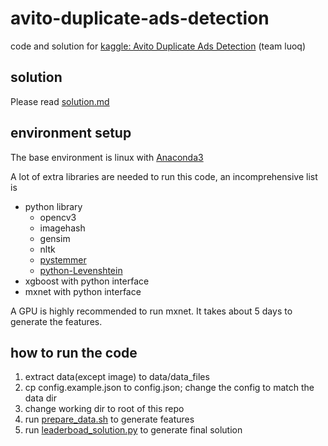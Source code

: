 # avito-duplicate-ads-detection

code and solution for [kaggle: Avito Duplicate Ads Detection](https://www.kaggle.com/c/avito-duplicate-ads-detection) (team luoq)

## solution

Please read [solution.md](solution.md)

## environment setup

The base environment is linux with [Anaconda3](https://www.continuum.io/downloads)

A lot of extra libraries are needed to run this code, an incomprehensive list is
* python library
  * opencv3
  * imagehash
  * gensim
  * nltk
  * [pystemmer](https://github.com/snowballstem/pystemmer)
  * [python-Levenshtein](https://pypi.python.org/pypi/python-Levenshtein)
* xgboost with python interface
* mxnet with python interface

A GPU is highly recommended to run mxnet. It takes about 5 days to generate the features.

## how to run the code

1. extract data(except image) to data/data_files
2. cp config.example.json to config.json; change the config to match the data dir
3. change working dir to root of this repo
4. run [prepare_data.sh]() to generate features
5. run [leaderboad_solution.py]() to generate final solution
